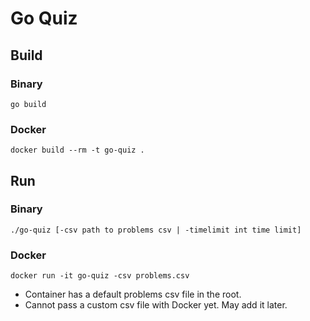 # Go Quiz

## Build
### Binary
`go build`

### Docker
`docker build --rm -t go-quiz .`

## Run
### Binary
`./go-quiz [-csv path to problems csv | -timelimit int time limit]`

### Docker
`docker run -it go-quiz -csv problems.csv`
- Container has a default problems csv file in the root.
- Cannot pass a custom csv file with Docker yet. May add it later.